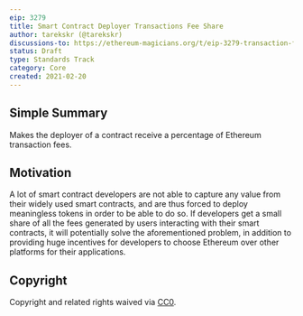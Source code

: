 ```yaml
---
eip: 3279
title: Smart Contract Deployer Transactions Fee Share
author: tarekskr (@tarekskr)
discussions-to: https://ethereum-magicians.org/t/eip-3279-transaction-fee-share-by-smart-contract-deployers/5415
status: Draft
type: Standards Track
category: Core
created: 2021-02-20
---
```


## Simple Summary
Makes the deployer of a contract receive a percentage of Ethereum transaction fees.

## Motivation
A lot of smart contract developers are not able to capture any value from their widely used smart contracts, and are thus forced to deploy meaningless tokens in order to be able to do so. If developers get a small share of all the fees generated by users interacting with their smart contracts, it will potentially solve the aforementioned problem, in addition to providing huge incentives for developers to choose Ethereum over other platforms for their applications.

## Copyright
Copyright and related rights waived via [CC0](https://creativecommons.org/publicdomain/zero/1.0/).
